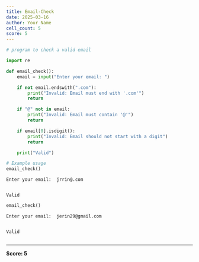 ```yaml
---
title: Email-Check
date: 2025-03-16
author: Your Name
cell_count: 5
score: 5
---
```


```python
# program to check a valid email 
```


```python
import re
```


```python
def email_check():
    email = input("Enter your email: ")

    if not email.endswith(".com"):
        print("Invalid: Email must end with '.com'")
        return

    if "@" not in email:
        print("Invalid: Email must contain '@'")
        return

    if email[0].isdigit():
        print("Invalid: Email should not start with a digit")
        return

    print("Valid")

# Example usage
email_check()

```

    Enter your email:  jrrin@.com


    Valid



```python
email_check()
```

    Enter your email:  jerin29@gmail.com


    Valid



```python

```


---
**Score: 5**